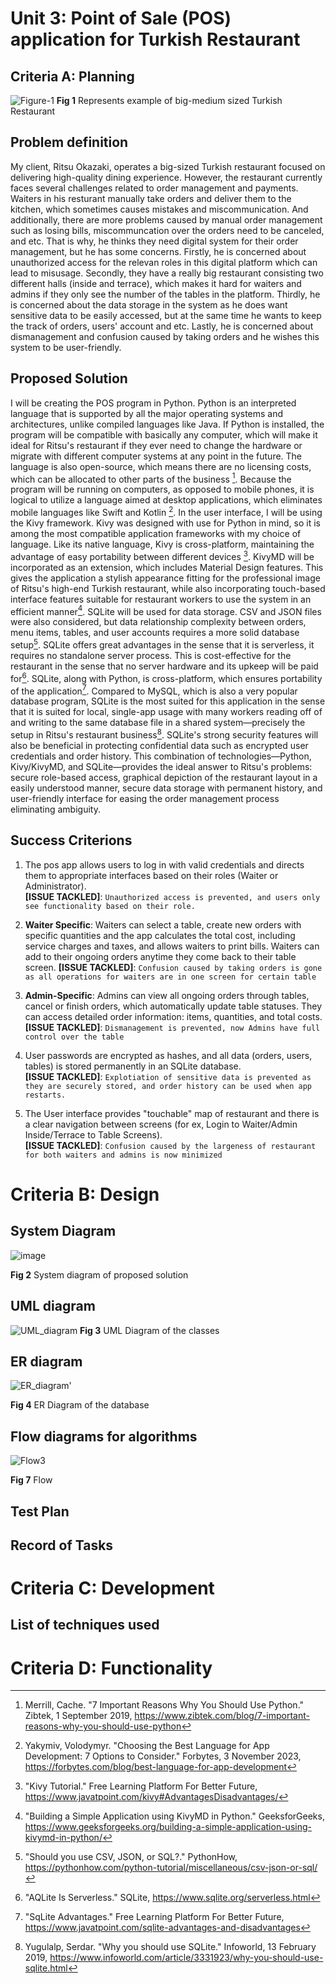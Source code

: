 # Unit 3: Point of Sale (POS) application for Turkish Restaurant

## Criteria A: Planning

![Figure-1](https://github.com/user-attachments/assets/5dd5a3b2-ae3c-43ac-9833-f5a5fc9c4cb8)
**Fig 1** Represents example of big-medium sized Turkish Restaurant

## Problem definition
My client, Ritsu Okazaki, operates a big-sized Turkish restaurant focused on delivering high-quality dining experience. However, the restaurant currently faces several challenges related to order management and payments. Waiters in his resturant manually take orders and deliver them to the kitchen, which sometimes causes mistakes and miscommunication. And additionally, there are more problems caused by manual order management such as losing bills, miscommuncation over the orders need to be canceled, and etc. That is why, he thinks they need digital system for their order management, but he has some concerns. Firstly, he is concerned about unauthorized access for the relevan roles in this digital platform which can lead to misusage. Secondly, they have a really big restaurant consisting two different halls (inside and terrace), which makes it hard for waiters and admins if they only see the number of the tables in the platform. Thirdly, he is concerned about the data storage in the system as he does want sensitive data to be easily accessed, but at the same time he wants to keep the track of orders, users' account and etc. Lastly, he is concerned about dismanagement and confusion caused by taking orders and he wishes this system to be user-friendly.


## Proposed Solution
I will be creating the POS program in Python. Python is an interpreted language that is supported by all the major operating systems and architectures, unlike compiled languages like Java. If Python is installed, the program will be compatible with basically any computer, which will make it ideal for Ritsu's restaurant if they ever need to change the hardware or migrate with different computer systems at any point in the future. The language is also open-source, which means there are no licensing costs, which can be allocated to other parts of the business [^1]. Because the program will be running on computers, as opposed to mobile phones, it is logical to utilize a language aimed at desktop applications, which eliminates mobile languages like Swift and Kotlin [^2].
In the user interface, I will be using the Kivy framework. Kivy was designed with use for Python in mind, so it is among the most compatible application frameworks with my choice of language. Like its native language, Kivy is cross-platform, maintaining the advantage of easy portability between different devices [^3]. KivyMD will be incorporated as an extension, which includes Material Design features. This gives the application a stylish appearance fitting for the professional image of Ritsu's high-end Turkish restaurant, while also incorporating touch-based interface features suitable for restaurant workers to use the system in an efficient manner[^4].
SQLite will be used for data storage. CSV and JSON files were also considered, but data relationship complexity between orders, menu items, tables, and user accounts requires a more solid database setup[^5]. SQLite offers great advantages in the sense that it is serverless, it requires no standalone server process. This is cost-effective for the restaurant in the sense that no server hardware and its upkeep will be paid for[^6]. SQLite, along with Python, is cross-platform, which ensures portability of the application[^7]. Compared to MySQL, which is also a very popular database program, SQLite is the most suited for this application in the sense that it is suited for local, single-app usage with many workers reading off of and writing to the same database file in a shared system—precisely the setup in Ritsu's restaurant business[^8]. SQLite's strong security features will also be beneficial in protecting confidential data such as encrypted user credentials and order history.
This combination of technologies—Python, Kivy/KivyMD, and SQLite—provides the ideal answer to Ritsu's problems: secure role-based access, graphical depiction of the restaurant layout in a easily understood manner, secure data storage with permanent history, and user-friendly interface for easing the order management process eliminating ambiguity.

## Success Criterions

[^1]: Merrill, Cache. "7 Important Reasons Why You Should Use Python." Zibtek, 1 September 2019, https://www.zibtek.com/blog/7-important-reasons-why-you-should-use-python
[^2]:Yakymiv, Volodymyr. "Choosing the Best Language for App Development: 7 Options to Consider." Forbytes, 3 November 2023, https://forbytes.com/blog/best-language-for-app-development
[^3]:"Kivy Tutorial." Free Learning Platform For Better Future, https://www.javatpoint.com/kivy#AdvantagesDisadvantages/
[^4]:"Building a Simple Application using KivyMD in Python." GeeksforGeeks, https://www.geeksforgeeks.org/building-a-simple-application-using-kivymd-in-python/
[^5]:"Should you use CSV, JSON, or SQL?." PythonHow, https://pythonhow.com/python-tutorial/miscellaneous/csv-json-or-sql/
[^6]:"AQLite Is Serverless." SQLite, https://www.sqlite.org/serverless.html
[^7]:"SqLite Advantages." Free Learning Platform For Better Future, https://www.javatpoint.com/sqlite-advantages-and-disadvantages
[^8]:Yugulalp, Serdar. "Why you should use SQLite." Infoworld, 13 February 2019, https://www.infoworld.com/article/3331923/why-you-should-use-sqlite.html 







1. The pos app allows users to log in with valid credentials and directs them to appropriate interfaces based on their roles (Waiter or Administrator).  
   **[ISSUE TACKLED]**: `Unauthorized access is prevented, and users only see functionality based on their role.`

2. **Waiter Specific**: Waiters can select a table, create new orders with specific quantities and the app calculates the total cost, including service charges and taxes, and allows waiters to print bills. Waiters can add to their ongoing orders anytime they come back to their table screen.
  **[ISSUE TACKLED]**: `Confusion caused by taking orders is gone as all operations for waiters are in one screen for certain table`

3. **Admin-Specific**: Admins can view all ongoing orders through tables, cancel or finish orders, which automatically update table statuses. They can access detailed order information: items, quantities, and total costs.
  **[ISSUE TACKLED]**:  `Dismanagement is prevented, now Admins have full control over the table`

4. User passwords are encrypted as hashes, and all data (orders, users, tables) is stored permanently in an SQLite database.  
   **[ISSUE TACKLED]**: `Explotiation of sensitive data is prevented as they are securely stored, and order history can be used when app restarts.`

5. The User interface provides "touchable" map of restaurant and there is a clear navigation between screens (for ex, Login to Waiter/Admin Inside/Terrace to Table Screens).  
   **[ISSUE TACKLED]**: `Confusion caused by the largeness of restaurant for both waiters and admins is now minimized`



# Criteria B: Design

## System Diagram
![image](https://github.com/user-attachments/assets/0bf2d13b-c348-4cac-adbc-668b745cb426)

**Fig 2** System diagram of proposed solution


## UML diagram
![UML_diagram](https://github.com/user-attachments/assets/a8a50182-0e1b-4cfe-a2c1-1c98522ee23e)
**Fig 3** UML Diagram of the classes

## ER diagram
![ER_diagram'](https://github.com/user-attachments/assets/cdc9052d-ff27-43ae-a7e9-fc00b042e05a)

**Fig 4** ER Diagram of the database

## Flow diagrams for algorithms
![Flow3](https://github.com/user-attachments/assets/cae5c8ff-f724-475c-bdf8-0d1b3158308f)

**Fig 7** Flow


## Test Plan

## Record of Tasks


# Criteria C: Development

## List of techniques used




# Criteria D: Functionality



